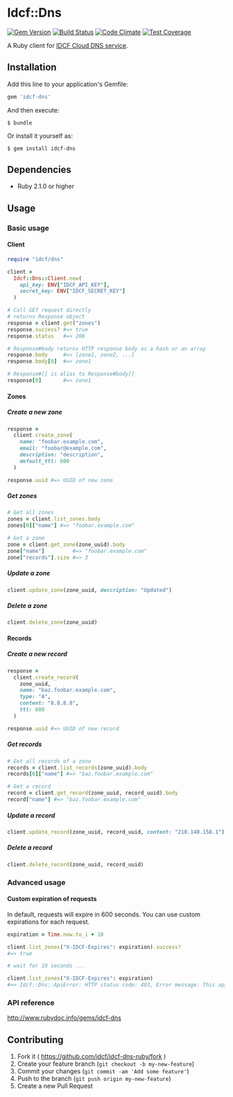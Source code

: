 # Idcf::Dns
[![Gem Version](https://badge.fury.io/rb/idcf-dns.svg)](http://badge.fury.io/rb/idcf-dns)
[![Build Status](https://travis-ci.org/idcf/idcf-dns-ruby.svg?branch=master)](https://travis-ci.org/idcf/idcf-dns-ruby)
[![Code Climate](https://codeclimate.com/github/idcf/idcf-dns-ruby/badges/gpa.svg)](https://codeclimate.com/github/idcf/idcf-dns-ruby)
[![Test Coverage](https://codeclimate.com/github/idcf/idcf-dns-ruby/badges/coverage.svg)](https://codeclimate.com/github/idcf/idcf-dns-ruby/coverage)

A Ruby client for [IDCF Cloud DNS service](http://www.idcf.jp/cloud/dns/).

## Installation

Add this line to your application's Gemfile:

```ruby
gem 'idcf-dns'
```

And then execute:

    $ bundle

Or install it yourself as:

    $ gem install idcf-dns

## Dependencies

* Ruby 2.1.0 or higher

## Usage
### Basic usage
#### Client
```ruby
require "idcf/dns"

client =
  Idcf::Dns::Client.new(
    api_key: ENV["IDCF_API_KEY"],
    secret_key: ENV["IDCF_SECRET_KEY"]
  )

# Call GET request directly
# returns Response object
response = client.get("zones")
response.success? #=> true
response.status   #=> 200

# Response#body returns HTTP response body as a hash or an array
response.body     #=> [zone1, zone2, ...]
response.body[0]  #=> zone1

# Response#[] is alias to Response#body[]
response[0]       #=> zone1
```

#### Zones
##### Create a new zone
```ruby
response =
  client.create_zone(
    name: "foobar.example.com",
    email: "foobar@example.com",
    description: "description",
    default_ttl: 600
  )

response.uuid #=> UUID of new zone
```

##### Get zones
```ruby
# Get all zones
zones = client.list_zones.body
zones[0]["name"] #=> "foobar.example.com"

# Get a zone
zone = client.get_zone(zone_uuid).body
zone["name"]         #=> "foobar.example.com"
zone["records"].size #=> 3
```

##### Update a zone
```ruby
client.update_zone(zone_uuid, description: "Updated")
```

##### Delete a zone
```ruby
client.delete_zone(zone_uuid)
```

#### Records
##### Create a new record
```ruby
response =
  client.create_record(
    zone_uuid,
    name: "baz.foobar.example.com",
    type: "A",
    content: "8.8.8.8",
    ttl: 600
  )

response.uuid #=> UUID of new record
```

##### Get records
```ruby
# Get all records of a zone
records = client.list_records(zone_uuid).body
records[0]["name"] #=> "baz.foobar.example.com"

# Get a record
record = client.get_record(zone_uuid, record_uuid).body
record["name"] #=> "baz.foobar.example.com"
```

##### Update a record
```ruby
client.update_record(zone_uuid, record_uuid, content: "210.140.158.1")
```

##### Delete a record
```ruby
client.delete_record(zone_uuid, record_uuid)
```

### Advanced usage
#### Custom expiration of requests
In default, requests will expire in 600 seconds.
You can use custom expirations for each request.

```ruby
expiration = Time.now.to_i + 10

client.list_zones("X-IDCF-Expires": expiration).success?
#=> true

# wait for 10 seconds ...

client.list_zones("X-IDCF-Expires": expiration)
#=> Idcf::Dns::ApiError: HTTP status code: 403, Error message: This api request is expired., Reference: http://docs.idcf.jp/cloud/dns
```

### API reference
http://www.rubydoc.info/gems/idcf-dns

## Contributing

1. Fork it ( https://github.com/idcf/idcf-dns-ruby/fork )
2. Create your feature branch (`git checkout -b my-new-feature`)
3. Commit your changes (`git commit -am 'Add some feature'`)
4. Push to the branch (`git push origin my-new-feature`)
5. Create a new Pull Request
